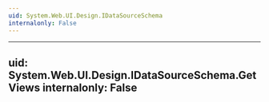 ```yaml
---
uid: System.Web.UI.Design.IDataSourceSchema
internalonly: False
---
```


---
uid: System.Web.UI.Design.IDataSourceSchema.GetViews
internalonly: False
---
